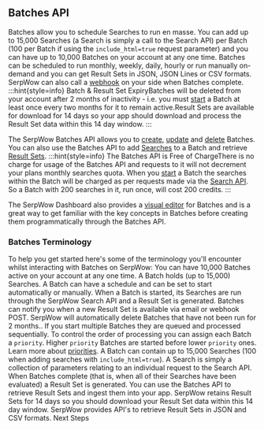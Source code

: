 ## Batches API
Batches allow you to schedule Searches to run en masse. You can add up to 15,000 Searches (a Search is simply a call to the Search API) per Batch (100 per Batch if using the ```include_html=true``` request parameter) and you can have up to 10,000 Batches on your account at any one time.
Batches can be scheduled to run monthly, weekly, daily, hourly or run manually on-demand and you can get Result Sets in JSON, JSON Lines or CSV formats. SerpWow can also call a [webhook](https://www.serpwow.com/docs/batches-api/batches/webhook) on your side when Batches complete.
:::hint{style=info}
Batch & Result Set ExpiryBatches will be deleted from your account after 2 months of inactivity - i.e. you must [start](https://www.serpwow.com/docs/batches-api/batches/start) a Batch at least once every two months for it to remain active.Result Sets are available for download for 14 days so your app should download and process the Result Set data within this 14 day window.
:::

The SerpWow Batches API allows you to [create](https://www.serpwow.com/docs/batches-api/batches/create), [update](https://www.serpwow.com/docs/batches-api/batches/update) and [delete](https://www.serpwow.com/docs/batches-api/batches/delete) Batches. You can also use the Batches API to add [Searches](https://www.serpwow.com/docs/batches-api/searches/create) to a Batch and retrieve [Result Sets](https://www.serpwow.com/docs/batches-api/results/list).
:::hint{style=info}
The Batches API is Free of ChargeThere is no charge for usage of the Batches API and requests to it will not decrement your plans monthly searches quota. When you [start](https://www.serpwow.com/docs/batches-api/batches/start) a Batch the searches within the Batch will be charged as per requests made via the [Search API](https://www.serpwow.com/docs/search-api). So a Batch with 200 searches in it, run once, will cost 200 credits.
:::

The SerpWow Dashboard also provides a [visual editor](https://app.serpwow.com/batches) for Batches and is a great way to get familiar with the key concepts in Batches before creating them programmatically through the Batches API.
### Batches Terminology
To help you get started here's some of the terminology you'll encounter whilst interacting with Batches on SerpWow:
You can have 10,000 Batches active on your account at any one time. A Batch holds (up to 15,000) Searches. A Batch can have a schedule and can be set to start automatically or manually. When a Batch is started, its Searches are run through the SerpWow Search API and a Result Set is generated. Batches can notify you when a new Result Set is available via email or webhook POST. SerpWow will automatically delete Batches that have not been run for 2 months..
If you start multiple Batches they are queued and processed sequentially. To control the order of processing you can assign each Batch a ```priority```. Higher ```priority``` Batches are started before lower ```priority``` ones. Learn more about [priorities](https://www.serpwow.com/docs/batches-api/priorities).
A Batch can contain up to 15,000 Searches (100 when adding searches with ```include_html=true```). A Search is simply a collection of parameters relating to an individual request to the Search API.
When Batches complete (that is, when all of their Searches have been evaluated) a Result Set is generated. You can use the Batches API to retrieve Result Sets and ingest them into your app. SerpWow retains Result Sets for 14 days so you should download your Result Set data within this 14 day window.
SerpWow provides API's to retrieve Result Sets in JSON and CSV formats.
Next Steps